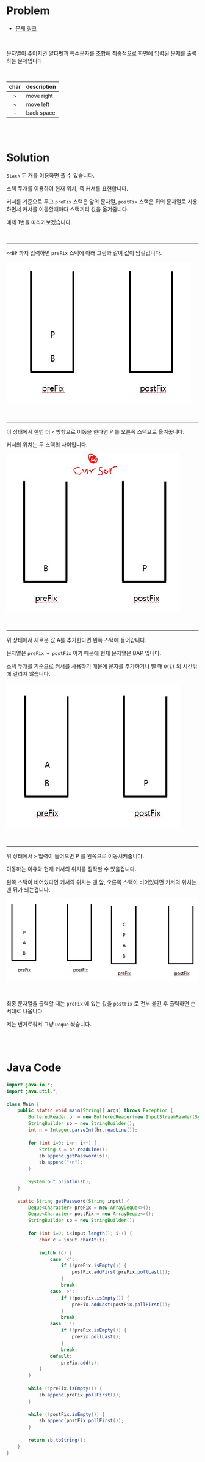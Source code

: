 # Problem

- [문제 링크](https://www.acmicpc.net/problem/5397)

<br>

문자열이 주어지면 알파벳과 특수문자를 조합해 최종적으로 화면에 입력된 문제를 출력하는 문제입니다.

<br>

 char| description
 :--:|--
`>` | move right
`<` | move left
`-` | back space

<br><br>

# Solution

`Stack` 두 개를 이용하면 풀 수 있습니다.

스택 두개를 이용하여 현재 위치, 즉 커서를 표현합니다.

커서를 기준으로 두고 `preFix` 스택은 앞의 문자열, `postFix` 스택은 뒤의 문자열로 사용하면서 커서를 이동할때마다 스택끼리 값을 옮겨줍니다.

예제 1번을 따라가보겠습니다.

<br>

---

`<<BP` 까지 입력하면 `preFix` 스택에 아래 그림과 같이 값이 담길겁니다.

![1](./image/5397_1.png)

<br>

---

이 상태에서 한번 더 `<` 방향으로 이동을 한다면 P 를 오른쪽 스택으로 옮겨줍니다.

커서의 위치는 두 스택의 사이입니다.

![2](./image/5397_2.png)

<br>

---

위 상태에서 새로운 값 A를 추가한다면 왼쪽 스택에 들어갑니다.

문자열은 `preFix + postFix` 이기 때문에 현재 문자열은 BAP 입니다.

스택 두개를 기준으로 커서를 사용하기 때문에 문자를 추가하거나 뺄 때 `O(1)` 의 시간밖에 걸리지 않습니다.

![3](./image/5397_3.png)

<br>

---

위 상태에서 `>` 입력이 들어오면 P 를 왼쪽으로 이동시켜줍니다.

이동하는 이유와 현재 커서의 위치를 짐작할 수 있을겁니다.

왼쪽 스택이 비어있다면 커서의 위치는 맨 앞, 오른쪽 스택이 비어있다면 커서의 위치는 맨 뒤가 되는겁니다.

![4](./image/5397_4.png)

<br>

최종 문자열을 출력할 때는 `preFix` 에 있는 값을 `postFix` 로 전부 옮긴 후 출력하면 순서대로 나옵니다.

저는 번거로워서 그냥 `Deque` 썼습니다.

<br><br>

# Java Code

```java
import java.io.*;
import java.util.*;

class Main {
    public static void main(String[] args) throws Exception {
        BufferedReader br = new BufferedReader(new InputStreamReader(System.in));
        StringBuilder sb = new StringBuilder();
        int n = Integer.parseInt(br.readLine());

        for (int i=0; i<n; i++) {
            String s = br.readLine();
            sb.append(getPassword(s));
            sb.append("\n");
        }

        System.out.println(sb);
    }

    static String getPassword(String input) {
        Deque<Character> preFix = new ArrayDeque<>();
        Deque<Character> postFix = new ArrayDeque<>();
        StringBuilder sb = new StringBuilder();

        for (int i=0; i<input.length(); i++) {
            char c = input.charAt(i);

            switch (c) {
                case '<':
                    if (!preFix.isEmpty()) {
                        postFix.addFirst(preFix.pollLast());
                    }
                    break;
                case '>':
                    if (!postFix.isEmpty()) {
                        preFix.addLast(postFix.pollFirst());
                    }
                    break;
                case '-':
                    if (!preFix.isEmpty()) {
                        preFix.pollLast();
                    }
                    break;
                default:
                    preFix.add(c);
            }
        }

        while (!preFix.isEmpty()) {
            sb.append(preFix.pollFirst());
        }

        while (!postFix.isEmpty()) {
            sb.append(postFix.pollFirst());
        }

        return sb.toString();
    }
}
```